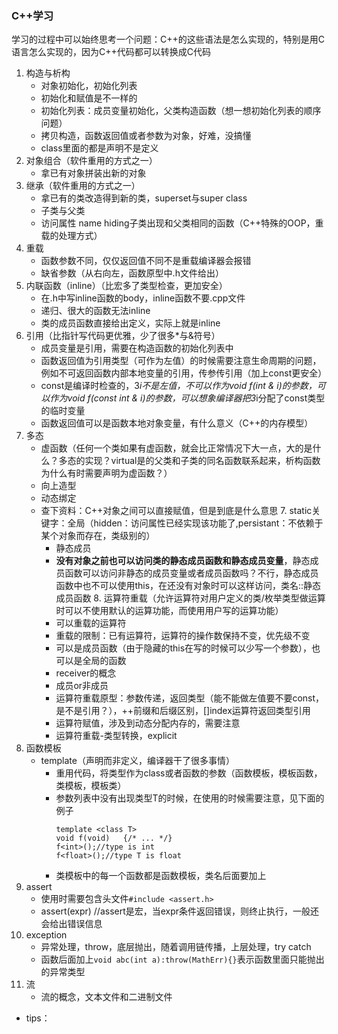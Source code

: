 ### C++学习
学习的过程中可以始终思考一个问题：C++的这些语法是怎么实现的，特别是用C语言怎么实现的，因为C++代码都可以转换成C代码
1.  构造与析构
    * 对象初始化，初始化列表
    * 初始化和赋值是不一样的
    * 初始化列表：成员变量初始化，父类构造函数（想一想初始化列表的顺序问题）
    * 拷贝构造，函数返回值或者参数为对象，好难，没搞懂
    * class里面的都是声明不是定义
2. 对象组合（软件重用的方式之一）
    * 拿已有对象拼装出新的对象
3. 继承（软件重用的方式之一）
   * 拿已有的类改造得到新的类，superset与super class
   * 子类与父类
   * 访问属性
  name hiding子类出现和父类相同的函数（C++特殊的OOP，重载的处理方式）
4. 重载
      * 函数参数不同，仅仅返回值不同不是重载编译器会报错
      * 缺省参数（从右向左，函数原型中.h文件给出）
 5. 内联函数（inline）（比宏多了类型检查，更加安全）
     * 在.h中写inline函数的body，inline函数不要.cpp文件
     * 递归、很大的函数无法inline
     * 类的成员函数直接给出定义，实际上就是inline
   6. 引用（比指针写代码更优雅，少了很多*与&符号）
	   * 成员变量是引用，需要在构造函数的初始化列表中
	   * 函数返回值为引用类型（可作为左值）的时候需要注意生命周期的问题，例如不可返回函数内部本地变量的引用，传参传引用（加上const更安全）
	   * const是编译时检查的，3*i不是左值，不可以作为void f(int & i)的参数，可以作为void f(const int & i)的参数，可以想象编译器把3*i分配了const类型的临时变量
	   * 函数返回值可以是函数本地对象变量，有什么意义（C++的内存模型）
  6. 多态
	  * 虚函数（任何一个类如果有虚函数，就会比正常情况下大一点，大的是什么？多态的实现？virtual是的父类和子类的同名函数联系起来，析构函数为什么有时需要声明为虚函数？）
	  * 向上造型
	  * 动态绑定
	  * 查下资料：C++对象之间可以直接赋值，但是到底是什么意思
	7. static关键字：全局（hidden：访问属性已经实现该功能了,persistant：不依赖于某个对象而存在，类级别的）
		* 静态成员
		* **没有对象之前也可以访问类的静态成员函数和静态成员变量**，静态成员函数可以访问非静态的成员变量或者成员函数吗？不行，静态成员函数中也不可以使用this，在还没有对象时可以这样访问，类名::静态成员函数
	8. 运算符重载（允许运算符对用户定义的类/枚举类型做运算时可以不使用默认的运算功能，而使用用户写的运算功能）
		* 可以重载的运算符
		* 重载的限制：已有运算符，运算符的操作数保持不变，优先级不变
		* 可以是成员函数（由于隐藏的this在写的时候可以少写一个参数），也可以是全局的函数
		* receiver的概念
		* 成员or非成员
		* 运算符重载原型：参数传递，返回类型（能不能做左值要不要const，是不是引用？），++前缀和后缀区别，[]index运算符返回类型引用
		* 运算符赋值，涉及到动态分配内存的，需要注意
		* 运算符重载-类型转换，explicit
5. 函数模板
   *  template（声明而非定义，编译器干了很多事情）
	   * 重用代码，将类型作为class或者函数的参数（函数模板，模板函数，类模板，模板类）
	   * 参数列表中没有出现类型T的时候，在使用的时候需要注意，见下面的例子
		   ```
		   template <class T>
		   void f(void)   {/* ... */}
		   f<int>();//type is int
		   f<float>();//type T is float
		   ```
		* 类模板中的每一个函数都是函数模板，类名后面要加上<T>
 6. assert
	 * 使用时需要包含头文件`#include <assert.h>`
	 * assert(expr) //assert是宏，当expr条件返回错误，则终止执行，一般还会给出错误信息
6. exception
	* 异常处理，throw，底层抛出，随着调用链传播，上层处理，try catch
	* 函数后面加上`void abc(int a):throw(MathErr){}`表示函数里面只能抛出的异常类型
7. 流
	* 流的概念，文本文件和二进制文件
* tips：
